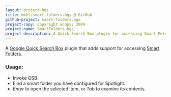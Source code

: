 ```yaml
---
layout: project-hgs
title: mkhl/smart-folders.hgs @ GitHub
github-project: smart-folders.hgs
project-copy: Copyright &copy; 2009
project-name: SmartFolders.hgs
project-description: A Quick Search Box plugin for accessing Smart Folders
---
```


A [Google Quick Search Box][qsb] plugin that adds support for accessing
[Smart Folders][smart-folders].

[qsb]: http://code.google.com/p/qsb-mac/ "Google Quick Search Box"
[smart-folders]: http://en.wikipedia.org/wiki/Smart_folder#Mac_OS_X

### Usage:

* Invoke QSB.
* Find a smart folder you have configured for Spotlight.
* *Enter* to open the selected item, or *Tab* to examine its contents.
